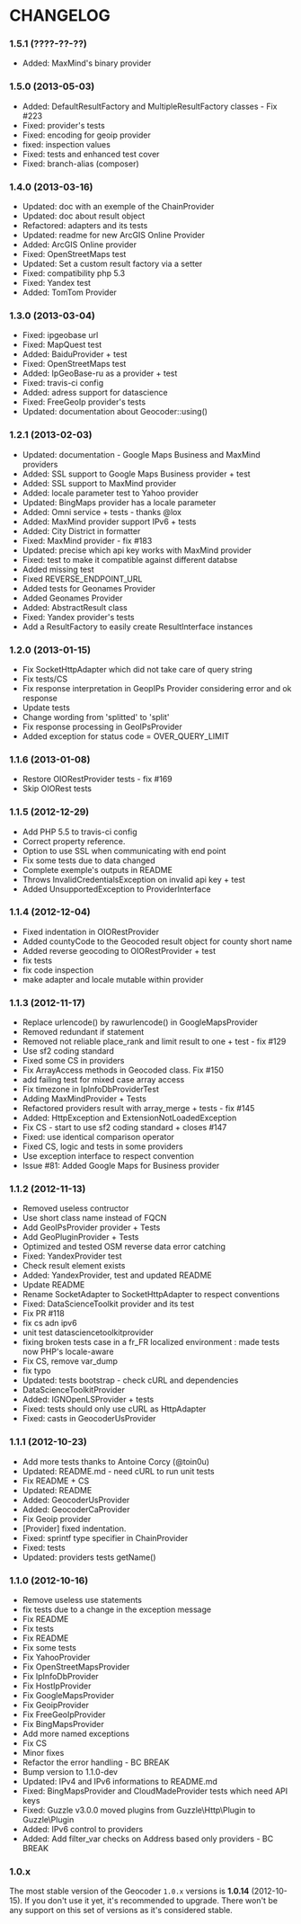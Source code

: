 CHANGELOG
=========

### 1.5.1 (????-??-??) ###

* Added: MaxMind's binary provider

### 1.5.0 (2013-05-03) ###

* Added: DefaultResultFactory and MultipleResultFactory classes - Fix #223
* Fixed: provider's tests
* Fixed: encoding for geoip provider
* fixed: inspection values
* Fixed: tests and enhanced test cover
* Fixed: branch-alias (composer)

### 1.4.0 (2013-03-16) ###

* Updated: doc with an exemple of the ChainProvider
* Updated: doc about result object
* Refactored: adapters and its tests
* Updated: readme for new ArcGIS Online Provider
* Added: ArcGIS Online provider
* Fixed: OpenStreetMaps test
* Updated: Set a custom result factory via a setter
* Fixed: compatibility php 5.3
* Fixed: Yandex test
* Added: TomTom Provider

### 1.3.0 (2013-03-04) ###

* Fixed: ipgeobase url
* Fixed: MapQuest test
* Added: BaiduProvider + test
* Fixed: OpenStreetMaps test
* Added: IpGeoBase-ru as a provider + test
* Fixed: travis-ci config
* Added: adress support for datascience
* Fixed: FreeGeoIp provider's tests
* Updated: documentation about Geocoder::using()

### 1.2.1 (2013-02-03) ###

* Updated: documentation - Google Maps Business and MaxMind providers
* Added: SSL support to Google Maps Business provider + test
* Added: SSL support to MaxMind provider
* Added: locale parameter test to Yahoo provider
* Updated: BingMaps provider has a locale parameter
* Added: Omni service + tests - thanks @lox
* Added: MaxMind provider support IPv6 + tests
* Added: City District in formatter
* Fixed: MaxMind provider - fix #183
* Updated: precise which api key works with MaxMind provider
* Fixed: test to make it compatible against different databse
* Added missing test
* Fixed REVERSE_ENDPOINT_URL
* Added tests for Geonames Provider
* Added Geonames Provider
* Added: AbstractResult class
* Fixed: Yandex provider's tests
* Add a ResultFactory to easily create ResultInterface instances

### 1.2.0 (2013-01-15) ###

* Fix SocketHttpAdapter which did not take care of query string
* Fix tests/CS
* Fix response interpretation in GeopIPs Provider considering error and ok response
* Update tests
* Change wording from 'splitted' to 'split'
* Fix response processing in GeoIPsProvider
* Added exception for status code = OVER_QUERY_LIMIT

### 1.1.6 (2013-01-08) ###

* Restore OIORestProvider tests - fix #169
* Skip OIORest tests

### 1.1.5 (2012-12-29) ###

* Add PHP 5.5 to travis-ci config
* Correct property reference.
* Option to use SSL when communicating with end point
* Fix some tests due to data changed
* Complete exemple's outputs in README
* Throws InvalidCredentialsException on invalid api key + test
* Added UnsupportedException to ProviderInterface

### 1.1.4 (2012-12-04) ###

* Fixed indentation in OIORestProvider
* Added countyCode to the Geocoded result object for county short name
* Added reverse geocoding to OIORestProvider + test
* fix tests
* fix code inspection
* make adapter and locale mutable within provider

### 1.1.3 (2012-11-17) ###

* Replace urlencode() by rawurlencode() in GoogleMapsProvider
* Removed redundant if statement
* Removed not reliable place_rank and limit result to one + test - fix #129
* Use sf2 coding standard
* Fixed some CS in providers
* Fix ArrayAccess methods in Geocoded class. Fix #150
* add failing test for mixed case array access
* Fix timezone in IpInfoDbProviderTest
* Adding MaxMindProvider + Tests
* Refactored providers result with array_merge + tests - fix #145
* Added: HttpException and ExtensionNotLoadedException
* Fix CS - start to use sf2 coding standard + closes #147
* Fixed: use identical comparison operator
* Fixed CS, logic and tests in some providers
* Use exception interface to respect convention
* Issue #81: Added Google Maps for Business provider

### 1.1.2 (2012-11-13) ###

* Removed useless contructor
* Use short class name instead of FQCN
* Add GeoIPsProvider provider + Tests
* Add GeoPluginProvider + Tests
* Optimized and tested OSM reverse data error catching
* Fixed: YandexProvider test
* Check result element exists
* Added: YandexProvider, test and updated README
* Update README
* Rename SocketAdapter to SocketHttpAdapter to respect conventions
* Fixed: DataScienceToolkit provider and its test
* Fix PR #118
* fix cs adn ipv6
* unit test datasciencetoolkitprovider
* fixing broken tests case in a fr_FR localized environment : made tests now PHP's locale-aware
* Fix CS, remove var_dump
* fix typo
* Updated: tests bootstrap - check cURL and dependencies
* DataScienceToolkitProvider
* Added: IGNOpenLSProvider + tests
* Fixed: tests should only use cURL as HttpAdapter
* Fixed: casts in GeocoderUsProvider

### 1.1.1 (2012-10-23) ###

* Add more tests thanks to Antoine Corcy (@toin0u)
* Updated: README.md - need cURL to run unit tests
* Fix README + CS
* Updated: README
* Added: GeocoderUsProvider
* Added: GeocoderCaProvider
* Fix Geoip provider
* [Provider] fixed indentation.
* Fixed: sprintf type specifier in ChainProvider
* Fixed: tests
* Updated: providers tests getName()

### 1.1.0 (2012-10-16) ###

* Remove useless use statements
* fix tests due to a change in the exception message
* Fix README
* Fix tests
* Fix README
* Fix some tests
* Fix YahooProvider
* Fix OpenStreetMapsProvider
* Fix IpInfoDbProvider
* Fix HostIpProvider
* Fix GoogleMapsProvider
* Fix GeoipProvider
* Fix FreeGeoIpProvider
* Fix BingMapsProvider
* Add more named exceptions
* Fix CS
* Minor fixes
* Refactor the error handling - BC BREAK
* Bump version to 1.1.0-dev
* Updated: IPv4 and IPv6 informations to README.md
* Fixed: BingMapsProvider and CloudMadeProvider tests which need API keys
* Fixed: Guzzle v3.0.0 moved plugins from Guzzle\Http\Plugin to Guzzle\Plugin
* Added: IPv6 control to providers
* Added: Add filter_var checks on Address based only providers - BC BREAK


### 1.0.x ###

The most stable version of the Geocoder `1.0.x` versions is **1.0.14**
(2012-10-15). If you don't use it yet, it's recommended to upgrade. There won't
be any support on this set of versions as it's considered stable.
